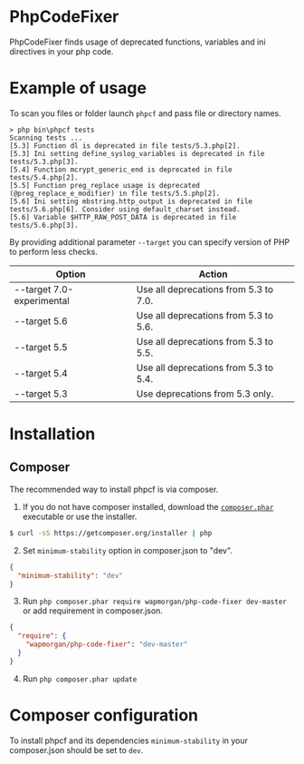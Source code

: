 # PhpCodeFixer

PhpCodeFixer finds usage of deprecated functions, variables and ini directives in your php code.

# Example of usage
To scan you files or folder launch `phpcf` and pass file or directory names.
```
> php bin\phpcf tests
Scanning tests ...
[5.3] Function dl is deprecated in file tests/5.3.php[2].
[5.3] Ini setting define_syslog_variables is deprecated in file tests/5.3.php[3].
[5.4] Function mcrypt_generic_end is deprecated in file tests/5.4.php[2].
[5.5] Function preg_replace usage is deprecated (@preg_replace_e_modifier) in file tests/5.5.php[2].
[5.6] Ini setting mbstring.http_output is deprecated in file tests/5.6.php[6]. Consider using default_charset instead.
[5.6] Variable $HTTP_RAW_POST_DATA is deprecated in file tests/5.6.php[3].
```

By providing additional parameter `--target` you can specify version of PHP to perform less checks.

| Option       | Action                                |
|--------------|---------------------------------------|
| --target 7.0-experimental | Use all deprecations from 5.3 to 7.0. |
| --target 5.6 | Use all deprecations from 5.3 to 5.6. |
| --target 5.5 | Use all deprecations from 5.3 to 5.5. |
| --target 5.4 | Use all deprecations from 5.3 to 5.4. |
| --target 5.3 | Use deprecations from 5.3 only.       |

# Installation
## Composer
The recommended way to install phpcf is via composer.

1. If you do not have composer installed, download the [`composer.phar`](https://getcomposer.org/composer.phar) executable or use the installer.
  ``` sh
  $ curl -sS https://getcomposer.org/installer | php
  ```

2. Set `minimum-stability` option in composer.json to "dev".
  ``` json
  {
    "minimum-stability": "dev"
  }
  ```

3. Run `php composer.phar require wapmorgan/php-code-fixer dev-master` or add requirement in composer.json.
  ``` json
  {
    "require": {
      "wapmorgan/php-code-fixer": "dev-master"
    }
  }
  ```

4. Run `php composer.phar update`

# Composer configuration
To install phpcf and its dependencies `minimum-stability` in your composer.json should be set to `dev`.
